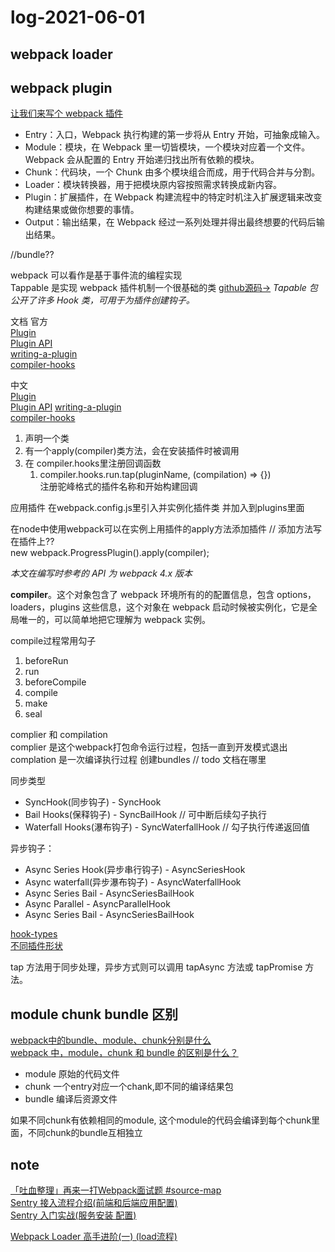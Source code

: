 # log-2021-06-01


## webpack loader

## webpack plugin
[让我们来写个 webpack 插件](https://zhuanlan.zhihu.com/p/94577244)

- Entry：入口，Webpack 执行构建的第一步将从 Entry 开始，可抽象成输入。
- Module：模块，在 Webpack 里一切皆模块，一个模块对应着一个文件。Webpack 会从配置的 Entry 开始递归找出所有依赖的模块。
- Chunk：代码块，一个 Chunk 由多个模块组合而成，用于代码合并与分割。
- Loader：模块转换器，用于把模块原内容按照需求转换成新内容。
- Plugin：扩展插件，在 Webpack 构建流程中的特定时机注入扩展逻辑来改变构建结果或做你想要的事情。
- Output：输出结果，在 Webpack 经过一系列处理并得出最终想要的代码后输出结果。

//bundle??

webpack 可以看作是基于事件流的编程实现  
Tappable 是实现 webpack 插件机制一个很基础的类 [github源码->](https://github.com/webpack/tapable) *Tapable 包公开了许多 Hook 类，可用于为插件创建钩子。*  

文档
官方  
[Plugin](https://webpack.js.org/concepts/plugins/)  
[Plugin API](https://webpack.js.org/api/plugins/)  
[writing-a-plugin](https://webpack.js.org/contribute/writing-a-plugin)  
[compiler-hooks](https://v4.webpack.js.org/api/compiler-hooks/)

中文  
[Plugin](https://v4.webpack.docschina.org/concepts/plugins/)  
[Plugin API](https://v4.webpack.docschina.org/api/plugins/)
[writing-a-plugin](https://v4.webpack.docschina.org/contribute/writing-a-plugin/)  
[compiler-hooks](https://v4.webpack.docschina.org/api/compiler-hooks/)

1. 声明一个类
2. 有一个apply(compiler)类方法，会在安装插件时被调用
3. 在 compiler.hooks里注册回调函数
    1. compiler.hooks.run.tap(pluginName, (compilation) => {})  
        注册驼峰格式的插件名称和开始构建回调

应用插件
在webpack.config.js里引入并实例化插件类 并加入到plugins里面

在node中使用webpack可以在实例上用插件的apply方法添加插件 // 添加方法写在插件上??  
new webpack.ProgressPlugin().apply(compiler);

*本文在编写时参考的 API 为 webpack 4.x 版本*

**compiler**。这个对象包含了 webpack 环境所有的的配置信息，包含 options，loaders，plugins 这些信息，这个对象在 webpack 启动时候被实例化，它是全局唯一的，可以简单地把它理解为 webpack 实例。

compile过程常用勾子
1. beforeRun
2. run
3. beforeCompile
4. compile
5. make
6. seal

complier 和 compilation  
complier 是这个webpack打包命令运行过程，包括一直到开发模式退出
complation 是一次编译执行过程 创建bundles
// todo 文档在哪里

同步类型
- SyncHook(同步钩子) - SyncHook
- Bail Hooks(保释钩子) - SyncBailHook // 可中断后续勾子执行
- Waterfall Hooks(瀑布钩子) - SyncWaterfallHook // 勾子执行传递返回值

异步钩子：
- Async Series Hook(异步串行钩子) - AsyncSeriesHook
- Async waterfall(异步瀑布钩子) - AsyncWaterfallHook
- Async Series Bail - AsyncSeriesBailHook
- Async Parallel - AsyncParallelHook
- Async Series Bail - AsyncSeriesBailHook

[hook-types](https://github.com/webpack/tapable#hook-types)  
[不同插件形状](https://v4.webpack.docschina.org/contribute/writing-a-plugin/#不同插件形状)

tap 方法用于同步处理，异步方式则可以调用 tapAsync 方法或 tapPromise 方法。


## module chunk bundle 区别
[webpack中的bundle、module、chunk分别是什么](https://juejin.cn/post/6844903935795265549)  
[webpack 中，module，chunk 和 bundle 的区别是什么？](https://www.cnblogs.com/skychx/archive/2020/05/18/webpack-module-chunk-bundle.html)  

- module 原始的代码文件
- chunk 一个entry对应一个chank,即不同的编译结果包
- bundle 编译后资源文件

如果不同chunk有依赖相同的module, 这个module的代码会编译到每个chunk里面，不同chunk的bundle互相独立

## note
[「吐血整理」再来一打Webpack面试题 #source-map](https://juejin.cn/post/6844904094281236487#heading-5)  
[Sentry 接入流程介绍(前端和后端应用配置)](https://zhuanlan.zhihu.com/p/161276192)  
[Sentry 入门实战(服务安装 配置)](http://sinhub.cn/2019/07/getting-started-guide-of-sentry/)

[Webpack Loader 高手进阶(一) (load流程)](https://segmentfault.com/a/1190000018450503)  
